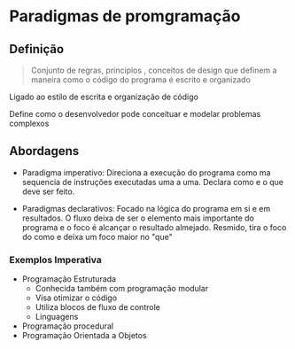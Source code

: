 # Paradigmas de promgramação

## Definição

> Conjunto de regras, principios , conceitos de design que definem a maneira como o código do programa é escrito e organizado

<p>Ligado ao estilo de escrita e organização de código</p>

<p>Define como o desenvolvedor pode conceituar e modelar problemas complexos</p>

## Abordagens

- Paradigma imperativo: Direciona a execução do programa como ma sequencia de instruções executadas uma a uma. Declara como e o que deve ser feito.

- Paradigmas declarativos: Focado na lógica do programa em si e em resultados. O fluxo deixa de ser o elemento mais importante do programa e o foco é alcançar o resultado almejado. Resmido, tira o foco do como e deixa um foco maior no "que"

### Exemplos Imperativa

- Programação Estruturada
  - Conhecida também com programação modular
  - Visa otimizar o código
  - Utiliza blocos de fluxo de controle
  - Linguagens
- Programação procedural
- Programação Orientada a Objetos
